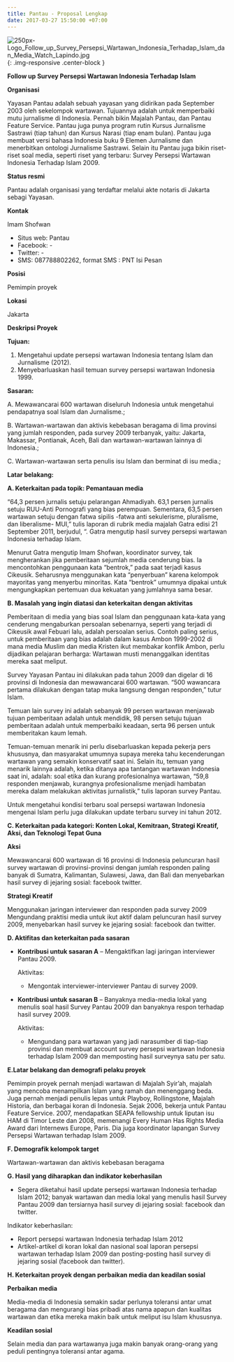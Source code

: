 ```yaml
---
title: Pantau - Proposal Lengkap
date: 2017-03-27 15:50:00 +07:00
---
```


![250px-Logo_Follow_up_Survey_Persepsi_Wartawan_Indonesia_Terhadap_Islam_dan_Media_Watch_Lapindo.jpg](/uploads/250px-Logo_Follow_up_Survey_Persepsi_Wartawan_Indonesia_Terhadap_Islam_dan_Media_Watch_Lapindo.jpg){: .img-responsive .center-block }

**Follow up Survey Persepsi Wartawan Indonesia Terhadap Islam**

**Organisasi**

Yayasan Pantau adalah sebuah yayasan yang didirikan pada September 2003 oleh sekelompok wartawan. Tujuannya adalah untuk memperbaiki mutu jurnalisme di Indonesia. Pernah bikin Majalah Pantau, dan Pantau Feature Service. Pantau juga punya program rutin Kursus Jurnalisme Sastrawi (tiap tahun) dan Kursus Narasi (tiap enam bulan). Pantau juga membuat versi bahasa Indonesia buku 9 Elemen Jurnalisme dan menerbitkan ontologi Jurnalisme Sastrawi. Selain itu Pantau juga bikin riset-riset soal media, seperti riset yang terbaru: Survey Persepsi Wartawan Indonesia Terhadap Islam 2009.

**Status resmi**

Pantau adalah organisasi yang terdaftar melalui akte notaris di Jakarta sebagi Yayasan.

**Kontak**

Imam Shofwan
* Situs web: Pantau
* Facebook: -
* Twitter: -
* SMS: 087788802262, format SMS : PNT <spasi> Isi Pesan

**Posisi**

Pemimpin proyek

**Lokasi**

Jakarta

**Deskripsi Proyek**

**Tujuan:**

1. Mengetahui update persepsi wartawan Indonesia tentang Islam dan Jurnalisme (2012).
2. Menyebarluaskan hasil temuan survey persepsi wartawan Indonesia 1999.

**Sasaran:**

A. Mewawancarai 600 wartawan diseluruh Indonesia untuk mengetahui pendapatnya soal Islam dan Jurnalisme.;

B. Wartawan-wartawan dan aktivis kebebasan beragama di lima provinsi yang jumlah responden, pada survey 2009 terbanyak, yaitu: Jakarta, Makassar, Pontianak, Aceh, Bali dan wartawan-wartawan lainnya di Indonesia.;

C. Wartawan-wartawan serta penulis isu Islam dan berminat di isu media.;

**Latar belakang:**

**A. Keterkaitan pada topik: Pemantauan media**

  “64,3 persen jurnalis setuju pelarangan Ahmadiyah. 63,1 persen jurnalis setuju RUU-Anti Pornografi yang bias perempuan. Sementara, 63,5 persen wartawan setuju dengan fatwa sipilis -fatwa anti sekulerisme, pluralisme, dan liberalisme- MUI,” tulis laporan di rubrik media majalah Gatra edisi 21 September 2011, berjudul, “. Gatra mengutip hasil survey persepsi wartawan Indonesia terhadap Islam.

  Menurut Gatra mengutip Imam Shofwan, koordinator survey, tak mengherankan jika pemberitaan sejumlah media cenderung bias. Ia mencontohkan penggunaan kata “bentrok,” pada saat terjadi kasus Cikeusik. Seharusnya menggunakan kata “penyerbuan” karena kelompok mayoritas yang menyerbu minoritas. Kata “bentrok” umumnya dipakai untuk mengungkapkan pertemuan dua kekuatan yang jumlahnya sama besar.

**B. Masalah yang ingin diatasi dan keterkaitan dengan aktivitas**

  Pemberitaan di media yang bias soal Islam dan penggunaan kata-kata yang cenderung mengaburkan persoalan sebenarnya, seperti yang terjadi di Cikeusik awal Febuari lalu, adalah persoalan serius. Contoh paling serius, untuk pemberitaan yang bias adalah dalam kasus Ambon 1999-2002 di mana media Muslim dan media Kristen ikut membakar konflik Ambon, perlu dijadikan pelajaran berharga: Wartawan musti menanggalkan identitas mereka saat meliput.

  Survey Yayasan Pantau ini dilakukan pada tahun 2009 dan digelar di 16 provinsi di Indonesia dan mewawancarai 600 wartawan. “500 wawancara pertama dilakukan dengan tatap muka langsung dengan responden,” tutur Islam.

  Temuan lain survey ini adalah sebanyak 99 persen wartawan menjawab tujuan pemberitaan adalah untuk mendidik, 98 persen setuju tujuan pemberitaan adalah untuk memperbaiki keadaan, serta 96 persen untuk memberitakan kaum lemah.

  Temuan-temuan menarik ini perlu disebarluaskan kepada pekerja pers khususnya, dan masyarakat umumnya supaya mereka tahu kecenderungan wartawan yang semakin konservatif saat ini.
Selain itu, temuan yang menarik lainnya adalah, ketika ditanya apa tantangan wartawan Indonesia saat ini, adalah: soal etika dan kurang profesionalnya wartawan, “59,8 responden menjawab, kurangnya profesionalisme menjadi hambatan mereka dalam melakukan aktivitas jurnalistik,” tulis laporan survey Pantau.

  Untuk mengetahui kondisi terbaru soal persepsi wartawan Indonesia mengenai Islam perlu juga dilakukan update terbaru survey ini tahun 2012.

**C. Keterkaitan pada kategori: Konten Lokal, Kemitraan, Strategi Kreatif, Aksi, dan Teknologi Tepat Guna**

**Aksi**

  Mewawancarai 600 wartawan di 16 provinsi di Indonesia
peluncuran hasil survey wartawan di provinsi-provinsi dengan jumlah responden paling banyak di Sumatra, Kalimantan, Sulawesi, Jawa, dan Bali dan menyebarkan hasil survey di jejaring sosial: facebook twitter.

**Strategi Kreatif**

  Menggunakan jaringan interviewer dan responden pada survey 2009
Mengundang praktisi media untuk ikut aktif dalam peluncuran hasil survey 2009, menyebarkan hasil survey ke jejaring sosial: facebook dan twitter.

**D. Aktifitas dan keterkaitan pada sasaran**

  * **Kontribusi untuk sasaran A** – Mengaktifkan lagi jaringan interviewer Pantau 2009.

    Aktivitas:

    * Mengontak interviewer-interviewer Pantau di survey 2009.

  * **Kontribusi untuk sasaran B** – Banyaknya media-media lokal yang menulis soal hasil Survey Pantau 2009 dan banyaknya respon terhadap hasil survey 2009.

    Aktivitas:

    * Mengundang para wartawan yang jadi narasumber di tiap-tiap provinsi dan membuat account survey persepsi wartawan Indonesia terhadap Islam 2009 dan memposting hasil surveynya satu per satu.

**E.Latar belakang dan demografi pelaku proyek**

Pemimpin proyek pernah menjadi wartawan di Majalah Syir’ah, majalah yang mencoba menampilkan Islam yang ramah dan menenggang beda. Juga pernah menjadi penulis lepas untuk Playboy, Rollingstone, Majalah Historia, dan berbagai koran di Indonesia. Sejak 2006, bekerja untuk Pantau Feature Service. 2007, mendapatkan SEAPA fellowship untuk liputan isu HAM di Timor Leste dan 2008, memenangi Every Human Has Rights Media Award dari Internews Europe, Paris. Dia juga koordinator lapangan Survey Persepsi Wartawan terhadap Islam 2009.

**F. Demografik kelompok target**

Wartawan-wartawan dan aktivis kebebasan beragama

**G. Hasil yang diharapkan dan indikator keberhasilan**

  * Segera diketahui hasil update persepsi wartawan Indonesia terhadap Islam 2012; banyak wartawan dan media lokal yang menulis hasil Survey Pantau 2009 dan tersiarnya hasil survey di jejaring sosial: facebook dan twitter.

  Indikator keberhasilan:

  * Report persepsi wartawan Indonesia terhadap Islam 2012
  * Artikel-artikel di koran lokal dan nasional soal laporan persepsi wartawan terhadap Islam 2009 dan posting-posting hasil survey di jejaring sosial (facebook dan twitter).

**H. Keterkaitan proyek dengan perbaikan media dan keadilan sosial**

  **Perbaikan media**

  Media-media di Indonesia semakin sadar perlunya toleransi antar umat beragama dan mengurangi bias pribadi atas nama apapun dan kualitas wartawan dan etika mereka makin baik untuk meliput isu Islam khususnya.

  **Keadilan sosial**

  Selain media dan para wartawanya juga makin banyak orang-orang yang peduli pentingnya toleransi antar agama.

